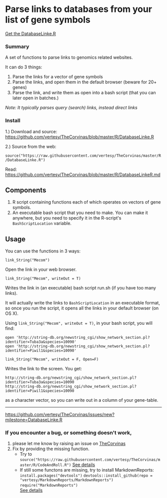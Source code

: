 
# Parse links to databases from your list of  gene symbols

[Get the DatabaseLinke.R](https://github.com/vertesy/TheCorvinas/blob/master/R/DatabaseLinke.R)

### Summary

A set of functions to parse links to genomics related websites.

It can do 3 things:

1. Parse the links for a vector of gene symbols
2. Parse the links, and open them in the default browser (beware for 20+ genes)
3. Parse the link, and write them as open into a bash script (that you can later open in batches.)

*Note: It typically parses query (search) links, instead direct links*

### Install

1.) Download and source: https://github.com/vertesy/TheCorvinas/blob/master/R/DatabaseLinke.R


2.) Source from the web:  

`source("https://raw.githubusercontent.com/vertesy/TheCorvinas/master/R/DatabaseLinke.R")`

Read: https://github.com/vertesy/TheCorvinas/blob/master/R/DatabaseLinkeR.md

## Components

1. R script containing functions each of which operates on vectors of gene symbols.
2. An executable bash script that you need to make. You can make it anywhere, but you need to specify it in the R-script's `BashScriptLocation` variable.


## Usage

You can use the functions in 3 ways:


`link_String("Mecom")`

Open the link in your web browser.

`link_String("Mecom", writeOut = T)`

Writes the link in (an executable) bash script run.sh (if you have too many links).

It will actually write the links to `BashScriptLocation` in an executable format, so once you run the script, it opens all the links in your default browser (on OS X).

Using `link_String("Mecom", writeOut = T)`, in your bash script, you will find:

```
open 'http://string-db.org/newstring_cgi/show_network_section.pl?identifier=Tuba3a&species=10090'
open 'http://string-db.org/newstring_cgi/show_network_section.pl?identifier=Piwil1&species=10090'
```


`link_String("Mecom", writeOut = F, Open=F)`

Writes the link to the screen. You get:

```
http://string-db.org/newstring_cgi/show_network_section.pl?identifier=Tuba3a&species=10090
http://string-db.org/newstring_cgi/show_network_section.pl?identifier=Piwil1&species=10090
```

as a character vector, so you can write out in a column of your gene-table.

---------

https://github.com/vertesy/TheCorvinas/issues/new?milestone=DatabaseLinke.R


### If you encounter a bug, or something doesn't work, 

1. please let me know by raising an issue on [TheCorvinas](https://github.com/vertesy/TheCorvinas/issues/new?milestone=DatabaseLinke.R)
2. Fix by providing the missing function. 
      - Try to `source("https://raw.githubusercontent.com/vertesy/TheCorvinas/master/R/CodeAndRoll.R")`
        [See details](https://github.com/vertesy/TheCorvinas/blob/master/R/CodeAndRoll.md)
      - If still some functons are missing, try to install MarkdownReports: 
	`install.packages("devtools")`
      `devtools::install_github(repo = "vertesy/MarkdownReports/MarkdownReports")`
      `require("MarkdownReports")`  
        [See details](https://vertesy.github.io/MarkdownReports/)
        
        
